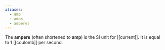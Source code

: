 ```yaml
---
aliases:
  - amp
  - amps
  - amperes
---
```

The **ampere** (often shortened to **amp**) is the SI unit for [[current]]. It is equal to 1 [[coulomb]] per second.